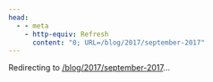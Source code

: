```yaml
---
head:
  - - meta
    - http-equiv: Refresh
      content: "0; URL=/blog/2017/september-2017"
---
```


Redirecting to <a href="/blog/2017/september-2017">/blog/2017/september-2017</a>…